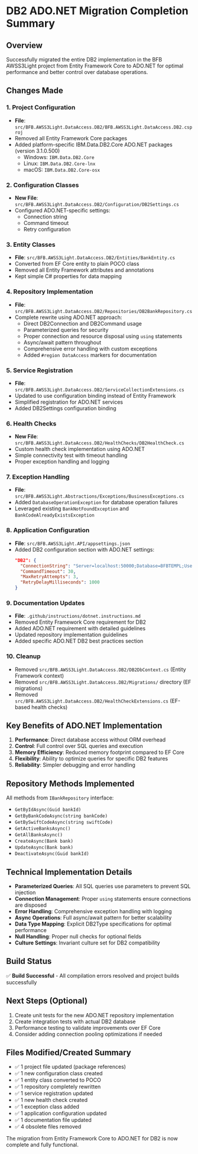 # DB2 ADO.NET Migration Completion Summary

## Overview
Successfully migrated the entire DB2 implementation in the BFB AWSS3Light project from Entity Framework Core to ADO.NET for optimal performance and better control over database operations.

## Changes Made

### 1. Project Configuration
- **File**: `src/BFB.AWSS3Light.DataAccess.DB2/BFB.AWSS3Light.DataAccess.DB2.csproj`
- Removed all Entity Framework Core packages
- Added platform-specific IBM.Data.DB2.Core ADO.NET packages (version 3.1.0.500)
  - Windows: `IBM.Data.DB2.Core`
  - Linux: `IBM.Data.DB2.Core-lnx`
  - macOS: `IBM.Data.DB2.Core-osx`

### 2. Configuration Classes
- **New File**: `src/BFB.AWSS3Light.DataAccess.DB2/Configuration/DB2Settings.cs`
- Configured ADO.NET-specific settings:
  - Connection string
  - Command timeout
  - Retry configuration

### 3. Entity Classes
- **File**: `src/BFB.AWSS3Light.DataAccess.DB2/Entities/BankEntity.cs`
- Converted from EF Core entity to plain POCO class
- Removed all Entity Framework attributes and annotations
- Kept simple C# properties for data mapping

### 4. Repository Implementation
- **File**: `src/BFB.AWSS3Light.DataAccess.DB2/Repositories/DB2BankRepository.cs`
- Complete rewrite using ADO.NET approach:
  - Direct DB2Connection and DB2Command usage
  - Parameterized queries for security
  - Proper connection and resource disposal using `using` statements
  - Async/await pattern throughout
  - Comprehensive error handling with custom exceptions
  - Added `#region DataAccess` markers for documentation

### 5. Service Registration
- **File**: `src/BFB.AWSS3Light.DataAccess.DB2/ServiceCollectionExtensions.cs`
- Updated to use configuration binding instead of Entity Framework
- Simplified registration for ADO.NET services
- Added DB2Settings configuration binding

### 6. Health Checks
- **New File**: `src/BFB.AWSS3Light.DataAccess.DB2/HealthChecks/DB2HealthCheck.cs`
- Custom health check implementation using ADO.NET
- Simple connectivity test with timeout handling
- Proper exception handling and logging

### 7. Exception Handling
- **File**: `src/BFB.AWSS3Light.Abstractions/Exceptions/BusinessExceptions.cs`
- Added `DatabaseOperationException` for database operation failures
- Leveraged existing `BankNotFoundException` and `BankCodeAlreadyExistsException`

### 8. Application Configuration
- **File**: `src/BFB.AWSS3Light.API/appsettings.json`
- Added DB2 configuration section with ADO.NET settings:
  ```json
  "DB2": {
    "ConnectionString": "Server=localhost:50000;Database=BFBTEMPL;UserID=db2inst1;Password=password123;ConnectTimeout=30;",
    "CommandTimeout": 30,
    "MaxRetryAttempts": 3,
    "RetryDelayMilliseconds": 1000
  }
  ```

### 9. Documentation Updates
- **File**: `.github/instructions/dotnet.instructions.md`
- Removed Entity Framework Core requirement for DB2
- Added ADO.NET requirement with detailed guidelines
- Updated repository implementation guidelines
- Added specific ADO.NET DB2 best practices section

### 10. Cleanup
- Removed `src/BFB.AWSS3Light.DataAccess.DB2/DB2DbContext.cs` (Entity Framework context)
- Removed `src/BFB.AWSS3Light.DataAccess.DB2/Migrations/` directory (EF migrations)
- Removed `src/BFB.AWSS3Light.DataAccess.DB2/HealthCheckExtensions.cs` (EF-based health checks)

## Key Benefits of ADO.NET Implementation

1. **Performance**: Direct database access without ORM overhead
2. **Control**: Full control over SQL queries and execution
3. **Memory Efficiency**: Reduced memory footprint compared to EF Core
4. **Flexibility**: Ability to optimize queries for specific DB2 features
5. **Reliability**: Simpler debugging and error handling

## Repository Methods Implemented

All methods from `IBankRepository` interface:
- `GetByIdAsync(Guid bankId)`
- `GetByBankCodeAsync(string bankCode)`
- `GetBySwiftCodeAsync(string swiftCode)`
- `GetActiveBanksAsync()`
- `GetAllBanksAsync()`
- `CreateAsync(Bank bank)`
- `UpdateAsync(Bank bank)`
- `DeactivateAsync(Guid bankId)`

## Technical Implementation Details

- **Parameterized Queries**: All SQL queries use parameters to prevent SQL injection
- **Connection Management**: Proper `using` statements ensure connections are disposed
- **Error Handling**: Comprehensive exception handling with logging
- **Async Operations**: Full async/await pattern for better scalability
- **Data Type Mapping**: Explicit DB2Type specifications for optimal performance
- **Null Handling**: Proper null checks for optional fields
- **Culture Settings**: Invariant culture set for DB2 compatibility

## Build Status
✅ **Build Successful** - All compilation errors resolved and project builds successfully

## Next Steps (Optional)
1. Create unit tests for the new ADO.NET repository implementation
2. Create integration tests with actual DB2 database
3. Performance testing to validate improvements over EF Core
4. Consider adding connection pooling optimizations if needed

## Files Modified/Created Summary
- ✅ 1 project file updated (package references)
- ✅ 1 new configuration class created
- ✅ 1 entity class converted to POCO
- ✅ 1 repository completely rewritten
- ✅ 1 service registration updated
- ✅ 1 new health check created
- ✅ 1 exception class added
- ✅ 1 application configuration updated
- ✅ 1 documentation file updated
- ✅ 4 obsolete files removed

The migration from Entity Framework Core to ADO.NET for DB2 is now complete and fully functional.

